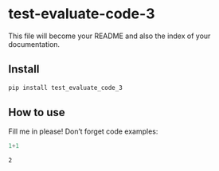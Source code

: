 test-evaluate-code-3
================

<!-- WARNING: THIS FILE WAS AUTOGENERATED! DO NOT EDIT! -->

This file will become your README and also the index of your
documentation.

## Install

``` sh
pip install test_evaluate_code_3
```

## How to use

Fill me in please! Don’t forget code examples:

``` python
1+1
```

    2
